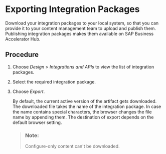 <!-- loio95c02998e7f249ae94961a89fa94614a -->

# Exporting Integration Packages

Download your integration packages to your local system, so that you can provide it to your content management team to upload and publish them. Publishing integration packages makes them available on SAP Business Accelerator Hub.



## Procedure

1.  Choose *Design* \> *Integrations and APIs* to view the list of integration packages.

2.  Select the required integration package.

3.  Choose *Export*.

    By default, the current active version of the artifact gets downloaded. The downloaded file takes the name of the integration package. In case the name contains special characters, the browser changes the file name by appending them. The destination of export depends on the default browser setting.

    > ### Note:  
    > Configure-only content can't be downloaded.


